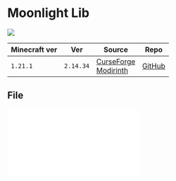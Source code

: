 # Moonlight Lib

![](https://cdn.modrinth.com/data/twkfQtEc/icon.png)

| Minecraft ver | Ver       | Source                                                                                                               | Repo                                                 |
| ------------- | --------- | -------------------------------------------------------------------------------------------------------------------- | ---------------------------------------------------- |
| `1.21.1`      | `2.14.34` | [CurseForge](https://www.curseforge.com/minecraft/mc-mods/selene)<br>[Modirinth](https://modrinth.com/mod/moonlight) | [GitHub](https://github.com/MehVahdJukaar/Moonlight) |

## File
![moonlight-1.21-2.14.34-neoforge](../src/mods/moonlight-1.21-2.14.34-neoforge.jar)